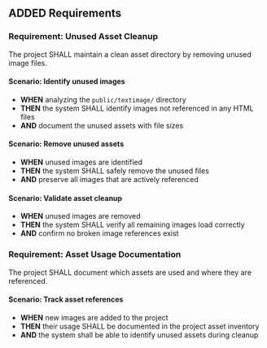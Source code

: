 ## ADDED Requirements

### Requirement: Unused Asset Cleanup
The project SHALL maintain a clean asset directory by removing unused image files.

#### Scenario: Identify unused images
- **WHEN** analyzing the `public/textimage/` directory
- **THEN** the system SHALL identify images not referenced in any HTML files
- **AND** document the unused assets with file sizes

#### Scenario: Remove unused assets
- **WHEN** unused images are identified
- **THEN** the system SHALL safely remove the unused files
- **AND** preserve all images that are actively referenced

#### Scenario: Validate asset cleanup
- **WHEN** unused images are removed
- **THEN** the system SHALL verify all remaining images load correctly
- **AND** confirm no broken image references exist

### Requirement: Asset Usage Documentation
The project SHALL document which assets are used and where they are referenced.

#### Scenario: Track asset references
- **WHEN** new images are added to the project
- **THEN** their usage SHALL be documented in the project asset inventory
- **AND** the system shall be able to identify unused assets during cleanup